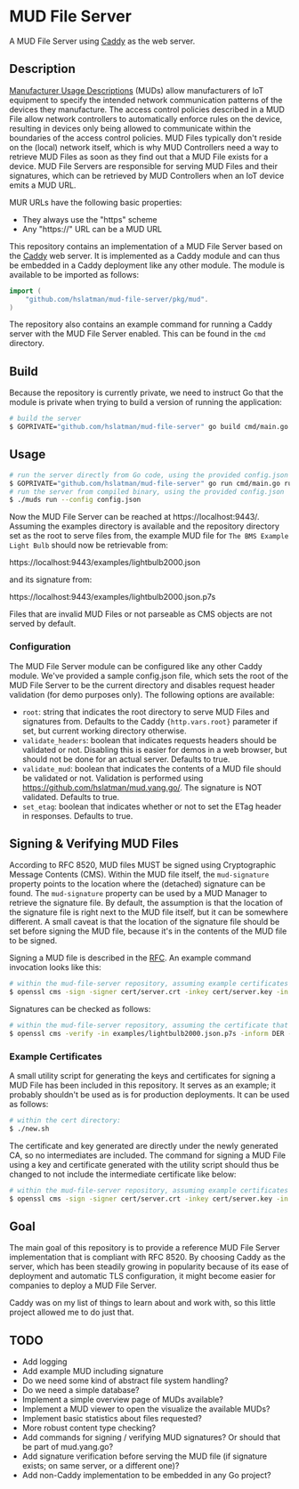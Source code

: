 # MUD File Server

A MUD File Server using [Caddy](https://caddyserver.com/) as the web server.

## Description

[Manufacturer Usage Descriptions](https://tools.ietf.org/html/rfc8520) (MUDs) allow manufacturers of IoT equipment to specify the intended network communication patterns of the devices they manufacture. 
The access control policies described in a MUD File allow network controllers to automatically enforce rules on the device, resulting in devices only being allowed to communicate within the boundaries of the access control policies.
MUD Files typically don't reside on the (local) network itself, which is why MUD Controllers need a way to retrieve MUD Files as soon as they find out that a MUD File exists for a device.
MUD File Servers are responsible for serving MUD Files and their signatures, which can be retrieved by MUD Controllers when an IoT device emits a MUD URL.

MUR URLs have the following basic properties:

* They always use the "https" scheme
* Any "https://" URL can be a MUD URL

This repository contains an implementation of a MUD File Server based on the [Caddy](https://caddyserver.com/) web server.
It is implemented as a Caddy module and can thus be embedded in a Caddy deployment like any other module.
The module is available to be imported as follows:

```go
import (
    "github.com/hslatman/mud-file-server/pkg/mud".
)
```

The repository also contains an example command for running a Caddy server with the MUD File Server enabled.
This can be found in the `cmd` directory.

## Build

Because the repository is currently private, we need to instruct Go that the module is private when trying to build a version of running the application:

```bash
# build the server 
$ GOPRIVATE="github.com/hslatman/mud-file-server" go build cmd/main.go -o muds
```

## Usage

```bash
# run the server directly from Go code, using the provided config.json 
$ GOPRIVATE="github.com/hslatman/mud-file-server" go run cmd/main.go run --config config.json
# run the server from compiled binary, using the provided config.json 
$ ./muds run --config config.json
```

Now the MUD File Server can be reached at https://localhost:9443/.
Assuming the examples directory is available and the repository directory set as the root to serve files from, the example MUD file for `The BMS Example Light Bulb` should now be retrievable from:

https://localhost:9443/examples/lightbulb2000.json

and its signature from:

https://localhost:9443/examples/lightbulb2000.json.p7s

Files that are invalid MUD Files or not parseable as CMS objects are not served by default.

### Configuration

The MUD File Server module can be configured like any other Caddy module.
We've provided a sample config.json file, which sets the root of the MUD File Server to be the current directory and disables request header validation (for demo purposes only).
The following options are available:

* `root`: string that indicates the root directory to serve MUD Files and signatures from. Defaults to the Caddy `{http.vars.root}` parameter if set, but current working directory otherwise.
* `validate_headers`: boolean that indicates requests headers should be validated or not. Disabling this is easier for demos in a web browser, but should not be done for an actual server. Defaults to true.
* `validate_mud`: boolean that indicates the contents of a MUD file should be validated or not. Validation is performed using https://github.com/hslatman/mud.yang.go/. The signature is NOT validated. Defaults to true.
* `set_etag`: boolean that indicates whether or not to set the ETag header in responses. Defaults to true.

## Signing & Verifying MUD Files

According to RFC 8520, MUD files MUST be signed using Cryptographic Message Contents (CMS).
Within the MUD file itself, the `mud-signature` property points to the location where the (detached) signature can be found.
The `mud-signature` property can be used by a MUD Manager to retrieve the signature file.
By default, the assumption is that the location of the signature file is right next to the MUD file itself, but it can be somewhere different.
A small caveat is that the location of the signature file should be set before signing the MUD file, because it's in the contents of the MUD file to be signed.

Signing a MUD file is described in the [RFC](https://tools.ietf.org/html/rfc8520#section-13).
An example command invocation looks like this:

```bash
# within the mud-file-server repository, assuming example certificates and keys are available
$ openssl cms -sign -signer cert/server.crt -inkey cert/server.key -in examples/lightbulb2000.json -binary -outform DER -binary -certfile cert/intermediate.crt -out examples/lightbulb2000.json.p7s
```

Signatures can be checked as follows:

```bash
# within the mud-file-server repository, assuming the certificate that was used for signing the file is trusted
$ openssl cms -verify -in examples/lightbulb2000.json.p7s -inform DER -content examples/lightbulb2000.json
```

### Example Certificates

A small utility script for generating the keys and certificates for signing a MUD File has been included in this repository.
It serves as an example; it probably shouldn't be used as is for production deployments.
It can be used as follows:

```bash
# within the cert directory:
$ ./new.sh
```

The certificate and key generated are directly under the newly generated CA, so no intermediates are included.
The command for signing a MUD File using a key and certificate generated with the utility script should thus be changed to not include the intermediate certificate like below:

```bash
# within the mud-file-server repository, assuming example certificates and keys are available
$ openssl cms -sign -signer cert/server.crt -inkey cert/server.key -in examples/lightbulb2000.json -binary -outform DER -binary -out examples/lightbulb2000.json.p7s
```

## Goal

The main goal of this repository is to provide a reference MUD File Server implementation that is compliant with RFC 8520.
By choosing Caddy as the server, which has been steadily growing in popularity because of its ease of deployment and automatic TLS configuration, it might become easier for companies to deploy a MUD File Server.

Caddy was on my list of things to learn about and work with, so this little project allowed me to do just that.

## TODO

* Add logging
* Add example MUD including signature
* Do we need some kind of abstract file system handling?
* Do we need a simple database?
* Implement a simple overview page of MUDs available?
* Implement a MUD viewer to open the visualize the available MUDs?
* Implement basic statistics about files requested?
* More robust content type checking?
* Add commands for signing / verifying MUD signatures? Or should that be part of mud.yang.go?
* Add signature verification before serving the MUD file (if signature exists; on same server, or a different one)?
* Add non-Caddy implementation to be embedded in any Go project?